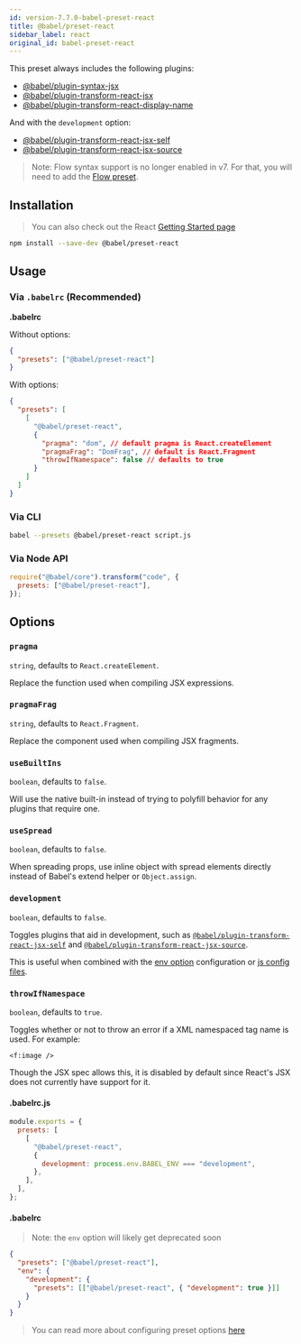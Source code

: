 ```yaml
---
id: version-7.7.0-babel-preset-react
title: @babel/preset-react
sidebar_label: react
original_id: babel-preset-react
---
```


This preset always includes the following plugins:

- [@babel/plugin-syntax-jsx](plugin-syntax-jsx.md)
- [@babel/plugin-transform-react-jsx](plugin-transform-react-jsx.md)
- [@babel/plugin-transform-react-display-name](plugin-transform-react-display-name.md)

And with the `development` option:

- [@babel/plugin-transform-react-jsx-self](plugin-transform-react-jsx-self.md)
- [@babel/plugin-transform-react-jsx-source](plugin-transform-react-jsx-source.md)

> Note: Flow syntax support is no longer enabled in v7. For that, you will need to add the [Flow preset](preset-flow.md).

## Installation

> You can also check out the React [Getting Started page](https://facebook.github.io/react/docs/hello-world.html)

```sh
npm install --save-dev @babel/preset-react
```

## Usage

### Via `.babelrc` (Recommended)

**.babelrc**

Without options:

```json
{
  "presets": ["@babel/preset-react"]
}
```

With options:

```json
{
  "presets": [
    [
      "@babel/preset-react",
      {
        "pragma": "dom", // default pragma is React.createElement
        "pragmaFrag": "DomFrag", // default is React.Fragment
        "throwIfNamespace": false // defaults to true
      }
    ]
  ]
}
```

### Via CLI

```sh
babel --presets @babel/preset-react script.js
```

### Via Node API

```javascript
require("@babel/core").transform("code", {
  presets: ["@babel/preset-react"],
});
```

## Options

### `pragma`

`string`, defaults to `React.createElement`.

Replace the function used when compiling JSX expressions.

### `pragmaFrag`

`string`, defaults to `React.Fragment`.

Replace the component used when compiling JSX fragments.

### `useBuiltIns`

`boolean`, defaults to `false`.

Will use the native built-in instead of trying to polyfill behavior for any plugins that require one.

### `useSpread`

`boolean`, defaults to `false`.

When spreading props, use inline object with spread elements directly instead of Babel's extend helper or `Object.assign`.

### `development`

`boolean`, defaults to `false`.

Toggles plugins that aid in development, such as [`@babel/plugin-transform-react-jsx-self`](plugin-transform-react-jsx-self.md) and [`@babel/plugin-transform-react-jsx-source`](plugin-transform-react-jsx-source.md).

This is useful when combined with the [env option](options.md#env) configuration or [js config files](config-files.md#javascript).

### `throwIfNamespace`

`boolean`, defaults to `true`.

Toggles whether or not to throw an error if a XML namespaced tag name is used. For example:

    <f:image />

Though the JSX spec allows this, it is disabled by default since React's JSX does not currently have support for it.

#### .babelrc.js

```js
module.exports = {
  presets: [
    [
      "@babel/preset-react",
      {
        development: process.env.BABEL_ENV === "development",
      },
    ],
  ],
};
```

#### .babelrc

> Note: the `env` option will likely get deprecated soon

```json
{
  "presets": ["@babel/preset-react"],
  "env": {
    "development": {
      "presets": [["@babel/preset-react", { "development": true }]]
    }
  }
}
```

> You can read more about configuring preset options [here](https://babeljs.io/docs/en/presets#preset-options)
